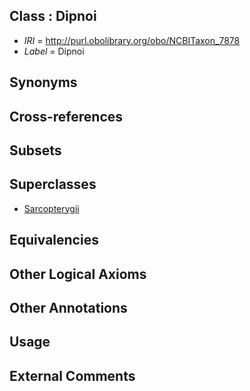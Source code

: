 
## Class : Dipnoi

 * *IRI* = http://purl.obolibrary.org/obo/NCBITaxon_7878
 * *Label* = Dipnoi

## Synonyms


## Cross-references


## Subsets


## Superclasses

 * [Sarcopterygii](../../NCBITaxon/87/NCBITaxon_8287.md)

## Equivalencies


## Other Logical Axioms


## Other Annotations


## Usage


## External Comments


